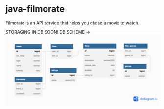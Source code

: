 # java-filmorate

Filmorate is an API service that helps you chose a movie to watch.

STORAGING IN DB SOON!
DB SCHEME ->
![DB SCHEME](/db-diagram.png)



